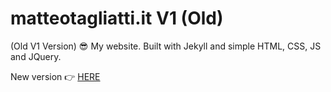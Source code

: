 # matteotagliatti.it V1 (Old)

(Old V1 Version) 😎 My website. Built with Jekyll and simple HTML, CSS, JS and JQuery.

New version 👉 [HERE](https://github.com/matteotagliatti/matteotagliatti.it-v2)
